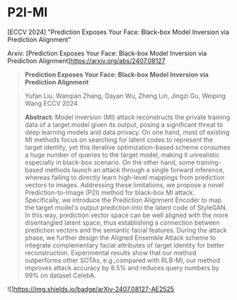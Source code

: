 # P2I-MI
[ECCV 2024] "Prediction Exposes Your Face: Black-box Model Inversion via Prediction Alignment"

Arxiv: [Prediction Exposes Your Face: Black-box Model Inversion via Prediction Alignment]https://arxiv.org/abs/2407.08127

> **Prediction Exposes Your Face: Black-box Model Inversion via Prediction Alignment**

> Yufan Liu, Wanqian Zhang, Dayan Wu, Zheng Lin, Jingzi Gu, Weiping Wang
> ECCV 2024
>
> **Abstract:**
> Model inversion (MI) attack reconstructs the private training data of a target model given its output, posing a significant threat to deep learning models and data privacy. On one hand, most of existing MI methods focus on searching for latent codes to represent the target identity, yet this iterative optimization-based scheme consumes a huge number of queries to the target model, making it unrealistic especially in black-box scenario. On the other hand, some training-based methods launch an attack through a single forward inference, whereas failing to directly learn high-level mappings from prediction vectors to images. Addressing these limitations, we propose a novel Prediction-to-Image (P2I) method for black-box MI attack. Specifically, we introduce the Prediction Alignment Encoder to map the target model's output prediction into the latent code of StyleGAN. In this way, prediction vector space can be well aligned with the more disentangled latent space, thus establishing a connection between prediction vectors and the semantic facial features. During the attack phase, we further design the Aligned Ensemble Attack scheme to integrate complementary facial attributes of target identity for better reconstruction. Experimental results show that our method outperforms other SOTAs, e.g.,compared with RLB-MI, our method improves attack accuracy by 8.5% and reduces query numbers by 99% on dataset CelebA.

![]https://img.shields.io/badge/arXiv-2407.08127-AE2525



